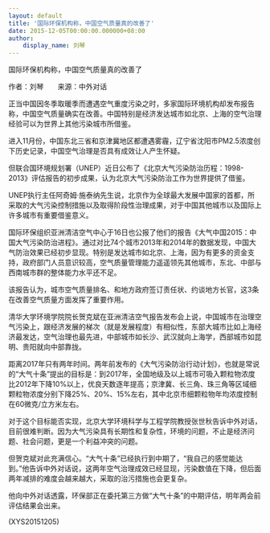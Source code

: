 ```yaml
---
layout: default
title: '国际环保机构称，中国空气质量真的改善了'
date: 2015-12-05T00:00:00.000000+08:00
author:
    display_name: 刘琴
---
```


国际环保机构称，中国空气质量真的改善了

作者：刘琴　　来源：中外对话

正当中国因冬季取暖季而遭遇空气重度污染之时，多家国际环境机构却发布报告称，中国空气质量确实在改善。中国特别是经济发达城市如北京、上海的空气治理经验可以为世界上其他污染城市所借鉴。

进入11月份，中国东北三省和京津冀地区都遭遇雾霾，辽宁省沈阳市PM2.5浓度创下历史记录，中国空气治理是否具有成效让人产生怀疑。

但联合国环境规划署（UNEP）近日公布了《北京大气污染防治历程：1998-2013》评估报告的初步成果，认为北京大气污染防治工作为世界提供了借鉴。

UNEP执行主任阿奇姆·施泰纳先生说，北京作为全球最大发展中国家的首都，所采取的大气污染控制措施以及取得阶段性治理成果，对于中国其他城市以及国际上许多城市有重要借鉴意义。

国际环保组织亚洲清洁空气中心于16日也公报了他们的报告《大气中国2015：中国大气污染防治进程》。通过对比74个城市2013年和2014年的数据发现，中国大气防治效果已经初步显现。特别是发达城市如北京、上海，因为有更多的资金支持，政府部门人员意识较高，空气质量管理能力遥遥领先其他城市，东北、中部与西南城市群的整体能力水平还不足。

该报告认为，城市空气质量排名、和地方政府签订责任状、约谈地方长官，这3条在改善空气质量方面发挥了重要作用。

清华大学环境学院院长贺克斌在亚洲清洁空气报告发布会上说，中国城市在治理空气污染上，跟经济发展的梯次（就是发展程度）有相似性，东部大城市比如上海经济最发达，空气治理也最先进，中部城市如长沙、武汉就向上海学，西部城市如昆明、贵阳就向中部靠拢。

距离2017年只有两年时间。两年前发布的《大气污染防治行动计划》，也就是常说的“大气十条”提出的目标是：到2017年，全国地级及以上城市可吸入颗粒物浓度比2012年下降10%以上，优良天数逐年提高；京津冀、长三角、珠三角等区域细颗粒物浓度分别下降25%、20%、15%左右，其中北京市细颗粒物年均浓度控制在60微克/立方米左右。

对于这个目标能否实现，北京大学环境科学与工程学院教授张世秋告诉中外对话，目前很难判断。因为大气污染具有长期性和复杂性，环境的问题，不止是经济问题、社会问题，更是一个利益冲突的问题。

但贺克斌对此充满信心。“大气十条”已经执行到中期了，“我自己的感觉能达到。”他告诉中外对话说，这两年空气治理成效已经显现，污染数值在下降，但后面两年减排的难度会越来越大，采取的治污措施也会更复杂。

他向中外对话透露，环保部正在委托第三方做“大气十条”的中期评估，明年两会前评估结果会出来。

(XYS20151205)

